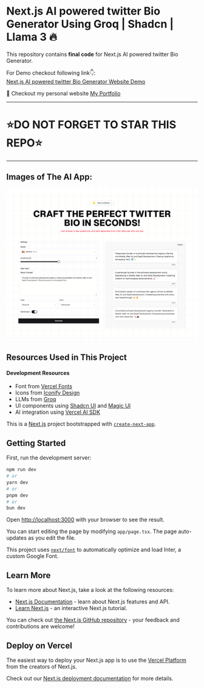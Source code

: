 # Next.js AI powered twitter Bio Generator Using Groq | Shadcn | Llama 3 🔥

This repository contains **final code** for Next.js AI powered twitter Bio Generator. <br />

For Demo checkout following link👇: <br />
[Next.js AI powered twitter Bio Generator Website Demo](https://ai-powered-twitter-bio-generator-woad.vercel.app/) <br />

💚 Checkout my personal website [My Portfolio](https://portfolio-amalraju7s-projects.vercel.app/) <br />

---
# ⭐DO NOT FORGET TO STAR THIS REPO⭐
---

## Images of The AI App:

![Next.js AI powered twitter Bio Generator Website Demo](https://github.com/amalraju7/AI-Powered-Twitter-Bio-Generator/blob/main/Demo-App.png)


## Resources Used in This Project

#### Development Resources

- Font from [Vercel Fonts](https://vercel.com/font/) <br />
- Icons from [Iconify Design](https://icon-sets.iconify.design/) <br />
- LLMs from [Groq](https://groq.com/) <br />
- UI components using [Shadcn UI](https://ui.shadcn.com/) and [Magic UI](https://magicui.design/) <br />
- AI integration using [Vercel AI SDK](https://sdk.vercel.ai/) <br />


This is a [Next.js](https://nextjs.org/) project bootstrapped with [`create-next-app`](https://github.com/vercel/next.js/tree/canary/packages/create-next-app).

## Getting Started

First, run the development server:

```bash
npm run dev
# or
yarn dev
# or
pnpm dev
# or
bun dev
```

Open [http://localhost:3000](http://localhost:3000) with your browser to see the result.

You can start editing the page by modifying `app/page.tsx`. The page auto-updates as you edit the file.

This project uses [`next/font`](https://nextjs.org/docs/basic-features/font-optimization) to automatically optimize and load Inter, a custom Google Font.

## Learn More

To learn more about Next.js, take a look at the following resources:

- [Next.js Documentation](https://nextjs.org/docs) - learn about Next.js features and API.
- [Learn Next.js](https://nextjs.org/learn) - an interactive Next.js tutorial.

You can check out [the Next.js GitHub repository](https://github.com/vercel/next.js/) - your feedback and contributions are welcome!

## Deploy on Vercel

The easiest way to deploy your Next.js app is to use the [Vercel Platform](https://vercel.com/new?utm_medium=default-template&filter=next.js&utm_source=create-next-app&utm_campaign=create-next-app-readme) from the creators of Next.js.

Check out our [Next.js deployment documentation](https://nextjs.org/docs/deployment) for more details.
